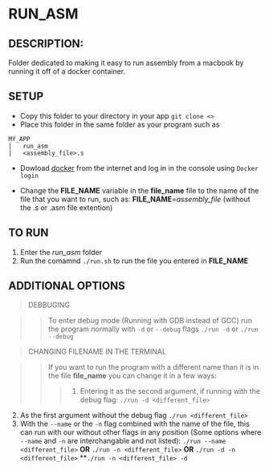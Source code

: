 # RUN_ASM

## DESCRIPTION:
 Folder dedicated to making it easy to run assembly from a macbook by running it off of a docker container.

## SETUP
- Copy this folder to your directory in your app `git clone <>`
- Place this folder in the same folder as your program such as
```
MY_APP
│   run_asm   
|   <assembly_file>.s
```

- Dowload [docker](https://www.docker.com/products/docker-desktop/) from the internet and log in in the console using `Docker login`

- Change the **FILE_NAME** variable in the **file_name** file to the name of the file that you want to run, such as: **FILE_NAME**=*assembly_file* (without the .s or .asm file extention)

## TO RUN

1. Enter the *run_asm* folder
2. Run the comamnd `./run.sh` to run the file you entered in **FILE_NAME**

## ADDITIONAL OPTIONS

> DEBBUGING

>>To enter debug mode (Running with GDB instead of GCC) run the program normally with `-d` or `--debug` flags `./run -d` or `./run --debug`

> CHANGING FILENAME IN THE TERMINAL

>> If you want to run the program with a different name than it is in the file **file_name** you can change it in a few ways:
 >>> 1. Entering it as the second argument, if running with the debug flag: `./run -d <different_file>`
2.  As the first argument without the debug flag `./run <different_file>`
3. With the `--name` or the `-n` flag combined with the name of the file, this can run with our without other flags in any position (Some options where `--name` and `-n` are interchangable and not listed): `./run --name <different_file>` **OR** `./run -n <different_file>` **OR** `./run -d -n <different_file>` **`./run -n <different_file> -d`


